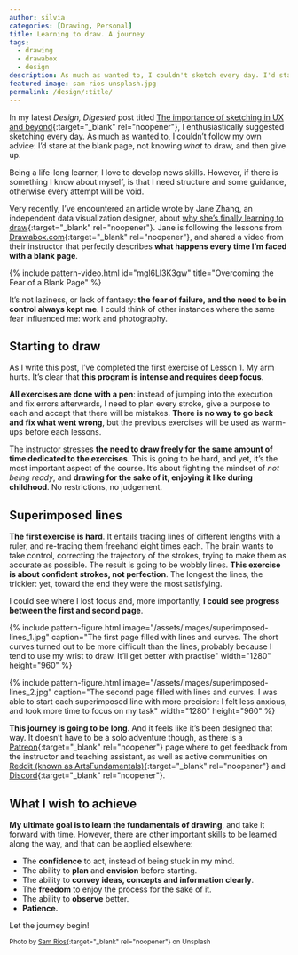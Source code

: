 ```yaml
---
author: silvia
categories: [Drawing, Personal]
title: Learning to draw. A journey
tags:
  - drawing
  - drawabox
  - design
description: As much as wanted to, I couldn't sketch every day. I'd stare at the blank page, not knowing what to draw, and then give up. So I started a new journey.
featured-image: sam-rios-unsplash.jpg
permalink: /design/:title/
---
```

In my latest _Design, Digested_ post titled [The importance of sketching in UX and beyond](https://silviamaggidesign.com/design-digested/importance-of-sketching-in-ux/){:target="_blank" rel="noopener"}, I enthusiastically suggested sketching every day.  As much as wanted to, I couldn’t follow my own advice: I’d stare at the blank page, not knowing _what_ to draw, and then give up.

<!--more-->

Being a life-long learner, I love to develop news skills. However, if there is something I know about myself, is that I need structure and some guidance, otherwise every attempt will be void.

Very recently, I’ve encountered an article wrote by Jane Zhang, an independent data visualization designer, about [why she’s finally learning to draw](https://janezhang.ca/posts/why-im-learning-to-draw/){:target="_blank" rel="noopener"}. Jane is following the lessons from [Drawabox.com](https://drawabox.com/){:target="_blank" rel="noopener"}, and shared a video from their instructor that perfectly describes **what happens every time I’m faced with a blank page**.

{% include pattern-video.html id="mgl6Ll3K3gw" title="Overcoming the Fear of a Blank Page" %}

It’s not laziness, or lack of fantasy: **the fear of failure, and the need to be in control always kept me**. I could think of other instances where the same fear influenced me: work and photography.

## Starting to draw

As I write this post, I’ve completed the first exercise of Lesson 1. My arm hurts. It’s clear that **this program is intense and requires deep focus**.

**All exercises are done with a pen**: instead of jumping into the execution and fix errors afterwards, I need to plan every stroke, give a purpose to each and accept that there will be mistakes. **There is no way to go back and fix what went wrong**, but the previous exercises will be used as warm-ups before each lessons.

The instructor stresses **the need to draw freely for the same amount of time dedicated to the exercises**. This is going to be hard, and yet, it’s the most important aspect of the course. It’s about fighting the mindset of _not being ready_, and **drawing for the sake of it, enjoying it like during childhood**. No restrictions, no judgement.

## Superimposed lines

**The first exercise is hard**. It entails tracing lines of different lengths with a ruler, and re-tracing them freehand eight times each. The brain wants to take control, correcting the trajectory of the strokes, trying to make them as accurate as possible. The result is going to be wobbly lines. **This exercise is about confident strokes, not perfection**. The longest the lines, the trickier: yet, toward the end they were the most satisfying.

I could see where I lost focus and, more importantly, **I could see progress between the first and second page**.

{% include pattern-figure.html image="/assets/images/superimposed-lines_1.jpg" caption="The first page filled with lines and curves. The short curves turned out to be more difficult than the lines, probably because I tend to use my wrist to draw. It’ll get better with practise" width="1280" height="960" %}

{% include pattern-figure.html image="/assets/images/superimposed-lines_2.jpg" caption="The second page filled with lines and curves. I was able to start each superimposed line with more precision: I felt less anxious, and took more time to focus on my task" width="1280" height="960" %}

**This journey is going to be long**. And it feels like it’s been designed that way. It doesn’t have to be a solo adventure though, as there is a [Patreon](https://patreon.com/uncomfortable){:target="_blank" rel="noopener"} page where to get feedback from the instructor and teaching assistant, as well as active communities on [Reddit (known as ArtsFundamentals)](https://reddit.com/r/ArtFundamentals){:target="_blank" rel="noopener"} and [Discord](https://discord.gg/FtSS4hhqSu){:target="_blank" rel="noopener"}.

## What I wish to achieve

**My ultimate goal is to learn the fundamentals of drawing**, and take it forward with time. However, there are other important skills to be learned along the way, and that can be applied elsewhere:

* The **confidence** to act, instead of being stuck in my mind.
* The ability to **plan** and **envision** before starting.
* The ability to **convey ideas, concepts and information clearly**.
* The **freedom** to enjoy the process for the sake of it.
* The ability to **observe** better.
* **Patience.**

Let the journey begin!

<small>Photo by [Sam Rios](https://unsplash.com/@samr1os_official){:target="_blank" rel="noopener"} on Unsplash</small>
